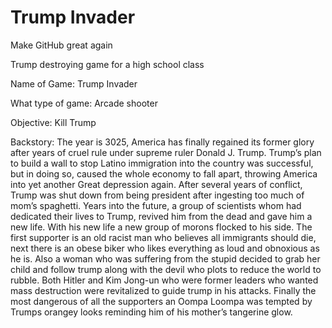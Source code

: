 # Trump Invader
Make GitHub great again

Trump destroying game for a high school class

Name of Game: Trump Invader

What type of game: Arcade shooter

Objective: Kill Trump

Backstory: The year is 3025, America has finally regained its former glory after years of cruel rule under supreme ruler Donald J. Trump. Trump’s plan to build a wall to stop Latino immigration into the country was successful, but in doing so, caused the whole economy to fall apart, throwing America into yet another Great depression again. After several years of conflict, Trump was shut down from being president after ingesting too much of mom’s spaghetti. Years into the future, a group of scientists whom had dedicated their lives to Trump, revived him from the dead and gave him a new life. With his new life a new group of morons flocked to his side. The first supporter is an old racist man who believes all immigrants should die, next there is an obese biker who likes everything as loud and obnoxious as he is. Also a woman who was suffering from the stupid decided to grab her child and follow trump along with the devil who plots to reduce the world to rubble. Both Hitler and Kim Jong-un who were former leaders who wanted mass destruction were revitalized to guide trump in his attacks. Finally the most dangerous of all the supporters an Oompa Loompa was tempted by Trumps orangey looks reminding him of his mother’s tangerine glow. 
